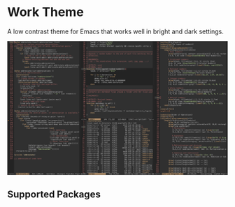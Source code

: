 # Work Theme

A low contrast theme for Emacs that works well in bright and dark settings.

![Work Theme](https://github.com/VernonGrant/volcano-theme/blob/main/images/screenshot.jpg "Work theme")

## Supported Packages

